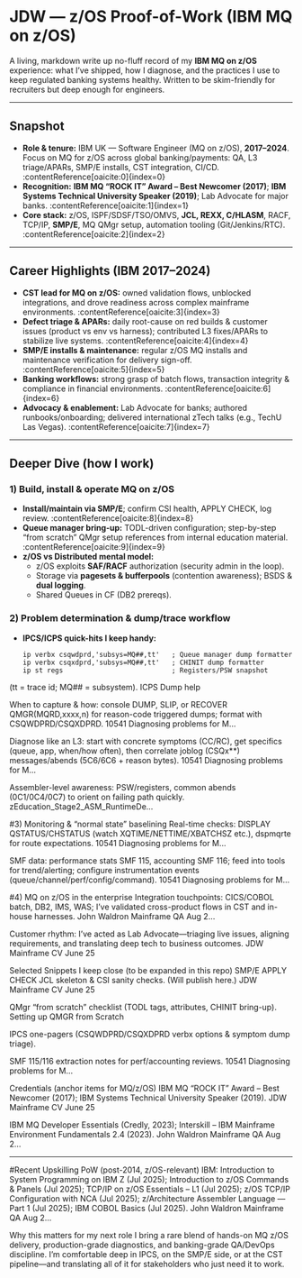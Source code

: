 # JDW — z/OS Proof-of-Work (IBM MQ on z/OS)

A living, markdown write up no-fluff record of my **IBM MQ on z/OS** experience: what I’ve shipped, how I diagnose, and the practices I use to keep regulated banking systems healthy. Written to be skim-friendly for recruiters but deep enough for engineers.

---

## Snapshot

- **Role & tenure:** IBM UK — Software Engineer (MQ on z/OS), **2017–2024**. Focus on MQ for z/OS across global banking/payments: QA, L3 triage/APARs, SMP/E installs, CST integration, CI/CD. :contentReference[oaicite:0]{index=0}  
- **Recognition:** **IBM MQ “ROCK IT” Award – Best Newcomer (2017)**; **IBM Systems Technical University Speaker (2019)**; Lab Advocate for major banks. :contentReference[oaicite:1]{index=1}  
- **Core stack:** z/OS, ISPF/SDSF/TSO/OMVS, **JCL, REXX, C/HLASM**, RACF, TCP/IP, **SMP/E**, MQ QMgr setup, automation tooling (Git/Jenkins/RTC). :contentReference[oaicite:2]{index=2}

---

## Career Highlights (IBM 2017–2024)

- **CST lead for MQ on z/OS:** owned validation flows, unblocked integrations, and drove readiness across complex mainframe environments. :contentReference[oaicite:3]{index=3}  
- **Defect triage & APARs:** daily root-cause on red builds & customer issues (product vs env vs harness); contributed L3 fixes/APARs to stabilize live systems. :contentReference[oaicite:4]{index=4}  
- **SMP/E installs & maintenance:** regular z/OS MQ installs and maintenance verification for delivery sign-off. :contentReference[oaicite:5]{index=5}  
- **Banking workflows:** strong grasp of batch flows, transaction integrity & compliance in financial environments. :contentReference[oaicite:6]{index=6}  
- **Advocacy & enablement:** Lab Advocate for banks; authored runbooks/onboarding; delivered international zTech talks (e.g., TechU Las Vegas). :contentReference[oaicite:7]{index=7}

---

## Deeper Dive (how I work)

### 1) Build, install & operate MQ on z/OS
- **Install/maintain via SMP/E**; confirm CSI health, APPLY CHECK, log review. :contentReference[oaicite:8]{index=8}  
- **Queue manager bring-up:** TODL-driven configuration; step-by-step “from scratch” QMgr setup references from internal education material. :contentReference[oaicite:9]{index=9}  
- **z/OS vs Distributed mental model:**  
  - z/OS exploits **SAF/RACF** authorization (security admin in the loop).  
  - Storage via **pagesets & bufferpools** (contention awareness); BSDS & **dual logging**.  
  - Shared Queues in CF (DB2 prereqs). 

### 2) Problem determination & dump/trace workflow
- **IPCS/ICPS quick-hits I keep handy:**
  ```text
  ip verbx csqwdprd,'subsys=MQ##,tt'   ; Queue manager dump formatter
  ip verbx csqxdprd,'subsys=MQ##,tt'   ; CHINIT dump formatter
  ip st regs                           ; Registers/PSW snapshot
(tt = trace id; MQ## = subsystem). ICPS Dump help

When to capture & how: console DUMP, SLIP, or RECOVER QMGR(MQRD,xxxx,n) for reason-code triggered dumps; format with CSQWDPRD/CSQXDPRD. 10541 Diagnosing problems for M…

Diagnose like an L3: start with concrete symptoms (CC/RC), get specifics (queue, app, when/how often), then correlate joblog (CSQx**) messages/abends (5C6/6C6 + reason bytes). 10541 Diagnosing problems for M…

Assembler-level awareness: PSW/registers, common abends (0C1/0C4/0C7) to orient on failing path quickly. zEducation_Stage2_ASM_RuntimeDe…

#3) Monitoring & “normal state” baselining
Real-time checks: DISPLAY QSTATUS/CHSTATUS (watch XQTIME/NETTIME/XBATCHSZ etc.), dspmqrte for route expectations. 10541 Diagnosing problems for M…

SMF data: performance stats SMF 115, accounting SMF 116; feed into tools for trend/alerting; configure instrumentation events (queue/channel/perf/config/command). 10541 Diagnosing problems for M…

#4) MQ on z/OS in the enterprise
Integration touchpoints: CICS/COBOL batch, DB2, IMS, WAS; I’ve validated cross-product flows in CST and in-house harnesses. John Waldron Mainframe QA Aug 2…

Customer rhythm: I’ve acted as Lab Advocate—triaging live issues, aligning requirements, and translating deep tech to business outcomes. JDW Mainframe CV June 25

Selected Snippets I keep close (to be expanded in this repo)
SMP/E APPLY CHECK JCL skeleton & CSI sanity checks. (Will publish here.) JDW Mainframe CV June 25

QMgr “from scratch” checklist (TODL tags, attributes, CHINIT bring-up). Setting up QMGR from Scratch

IPCS one-pagers (CSQWDPRD/CSQXDPRD verbx options & symptom dump triage).

SMF 115/116 extraction notes for perf/accounting reviews. 10541 Diagnosing problems for M…

Credentials (anchor items for MQ/z/OS)
IBM MQ “ROCK IT” Award – Best Newcomer (2017); IBM Systems Technical University Speaker (2019). JDW Mainframe CV June 25

IBM MQ Developer Essentials (Credly, 2023); Interskill – IBM Mainframe Environment Fundamentals 2.4 (2023). John Waldron Mainframe QA Aug 2…

---
#Recent Upskilling PoW (post-2014, z/OS-relevant)
IBM: Introduction to System Programming on IBM Z (Jul 2025); Introduction to z/OS Commands & Panels (Jul 2025); TCP/IP on z/OS Essentials – L1 (Jul 2025); z/OS TCP/IP Configuration with NCA (Jul 2025); z/Architecture Assembler Language — Part 1 (Jul 2025); IBM COBOL Basics (Jul 2025). John Waldron Mainframe QA Aug 2…

Why this matters for my next role
I bring a rare blend of hands-on MQ z/OS delivery, production-grade diagnostics, and banking-grade QA/DevOps discipline. I’m comfortable deep in IPCS, on the SMP/E side, or at the CST pipeline—and translating all of it for stakeholders who just need it to work.
